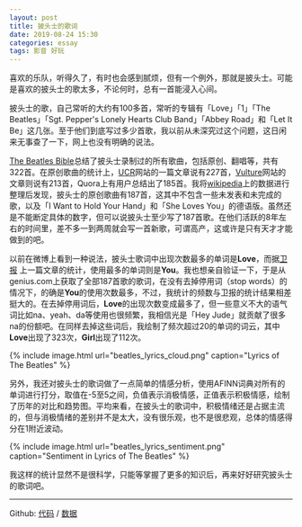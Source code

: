 ```yaml
---
layout: post
title: 披头士的歌词
date: 2019-08-24 15:30
categories: essay
tags: 影音 好玩
---
```


喜欢的乐队，听得久了，有时也会感到腻烦，但有一个例外，那就是披头士。可能是喜欢的披头士的歌太多，不论何时，总有一首能浸入心间。

披头士的歌，自己常听的大约有100多首，常听的专辑有「Love」「1」「The Beatles」「Sgt. Pepper's Lonely Hearts Club Band」「Abbey Road」和「Let It Be」这几张。至于他们到底写过多少首歌，我以前从未深究过这个问题，这日闲来无事查了一下，网上也没有明确的说法。

[The Beatles Bible](https://www.beatlesbible.com/songs/)总结了披头士录制过的所有歌曲，包括原创、翻唱等，共有322首。在原创歌曲的统计上，[UCR](https://ultimateclassicrock.com/every-beatles-song/)网站的一篇文章说有227首，[Vulture](https://www.vulture.com/2017/06/all-213-beatles-songs-ranked-from-worst-to-best.html)网站的文章则说有213首，Quora上有用户总结出了185首。我将[wikipedia](https://en.wikipedia.org/wiki/List_of_songs_recorded_by_the_Beatles)上的数据进行整理后发现，披头士的原创歌曲有187首，这其中不包含一些未发表和未完成的歌，以及「I Want to Hold Your Hand」和「She Loves You」的德语版。虽然还是不能断定具体的数字，但可以说披头士至少写了187首歌。在他们活跃的8年左右的时间里，差不多一到两周就会写一首新歌，可谓高产，这或许是只有天才才能做到的吧。

以前在微博上看到一种说法，披头士歌词中出现次数最多的单词是**Love**，而据[卫报](https://www.theguardian.com/music/datablog/2010/nov/16/beatles-lyrics-words-music-itunes) 上一篇文章的统计，使用最多的单词则是**You**。我也想亲自验证一下，于是从genius.com上获取了全部187首歌的歌词，在没有去掉停用词（stop words）的情况下，的确是**You**的使用次数最多，不过，我统计的频数与卫报的统计结果相差挺大的。在去掉停用词后，**Love**的出现次数变成最多了，但一些意义不大的语气词比如na、yeah、da等使用也很频繁，我相信光是「Hey Jude」就贡献了很多na的份额吧。在同样去掉这些词后，我绘制了频次超过20的单词的词云，其中**Love**出现了323次，**Girl**出现了112次。

{% include image.html url="beatles_lyrics_cloud.png" caption="Lyrics of The Beatles" %}

另外，我还对披头士的歌词做了一点简单的情感分析，使用AFINN词典对所有的单词进行打分，取值在-5至5之间，负值表示消极情感，正值表示积极情感，绘制了历年的对比和趋势图。平均来看，在披头士的歌词中，积极情绪还是占据主流的，但与消极情绪的差别并不是太大，没有很乐观，也不是很悲观，总体的情感得分在1附近波动。

{% include image.html url="beatles_lyrics_sentiment.png" caption="Sentiment in Lyrics of The Beatles" %}

我这样的统计显然不是很科学，只能等掌握了更多的知识后，再来好好研究披头士的歌词吧。

-------

Github: [代码](https://github.com/jubyshu/tidydata/tree/master/code) / [数据](https://github.com/jubyshu/tidydata/tree/master/data)
